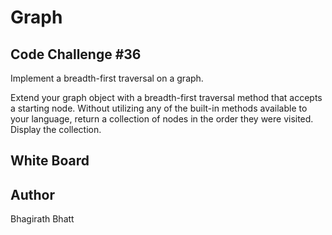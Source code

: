 # Graph

## Code Challenge #36

Implement a breadth-first traversal on a graph.

Extend your graph object with a breadth-first traversal method that accepts a starting node. Without utilizing any of the built-in methods available to your language, return a collection of nodes in the order they were visited. Display the collection.

## White Board


## Author

Bhagirath Bhatt
